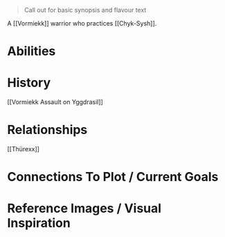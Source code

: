 > Call out for basic synopsis and flavour text

A [[Vormiekk]] warrior who practices [[Chyk-Sysh]].
# Abilities

# History
[[Vormiekk Assault on Yggdrasil]]
# Relationships
[[Thürexx]]

# Connections To Plot / Current Goals

# Reference Images / Visual Inspiration